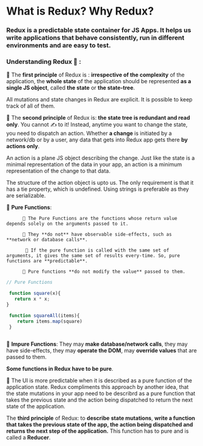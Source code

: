 # What is Redux? Why Redux?

### Redux is a predictable state container for JS Apps. It helps us write applications that behave consistently, run in different environments and are easy to test.

### **Understanding Redux** 🧐 :

📍 The **first principle** of Redux is : **irrespective of the complexity** of the application, the **whole state** of the application should be represented **as a single JS object**, called **the state** or **the state-tree**.

All mutations and state changes in Redux are explicit. It is possible to keep track of all of them.

📍 The **second principle** of Redux is: **the state tree is redundant and read only**. You cannot ✍ to it! Instead, anytime you want to change the state, you need to dispatch an action. Whether **a change** is initiated by a network/db or by a user, any data that gets into Redux app gets there **by actions only**.

An action is a plane JS object describing the change. Just like the state is a minimal representation of the data in your app, an action is a minimum representation of the change to that data. 

The structure of the action object is upto us. The only requirement is that it has a tie property, which is undefined. Using strings is preferable as they are serializable. 

📍 **Pure Functions**: 

          📌 The Pure Functions are the functions whose return value depends solely on the arguments passed to it. 

          📌 They **do not** have observable side-effects, such as **network or database calls**. 

           📌 If the pure function is called with the same set of arguments, it gives the same set of results every-time. So, pure functions are **predictable**.

          📌 Pure functions **do not modify the value** passed to them. 

```javascript
// Pure Functions

 function square(x){
   return x * x;
}

 function squareAll(items){
    return items.map(square)
 }  
  
```

 📍 **Impure Functions**: They may **make database/network calls**, they may have side-effects, they may **operate the DOM**, may **override values** that are passed to them.

**Some functions in Redux have to be pure**.

📍 The UI is more predictable when it is described as a pure function of the application state. Redux compliments this approach by another idea, that the state mutations in your app need to be describrd as a pure function that takes the previous state and the action being dispatched to return the next state of the application. 

The **third principle** of Redux: to **describe** **state mutations**, **write a function that takes the previous state of the app, the action being dispatched and returns the next step of the application.** This function has to pure and is called a **Reducer**.





